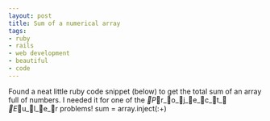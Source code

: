 ```yaml
---
layout: post
title: Sum of a numerical array
tags:
- ruby
- rails
- web development
- beautiful
- code
---
```

Found a neat little ruby code snippet (below) to get the total sum of an array
full of numbers.
I needed it for one of the _P_r_o_j_e_c_t_ _E_u_l_e_r problems!
sum = array.inject(:+)
